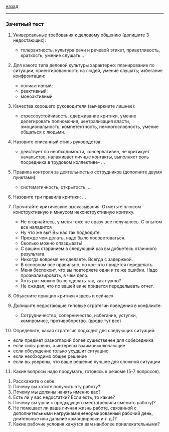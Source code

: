 [назад](../../../README.md)
***

### Зачетный тест

1. Универсальные требования к деловому общению (допишите  3 недостающих): 

   - толерантность, культура речи и речевой этикет, приветливость, краткость, умение слушать...


2. Для какого типа деловой культуры характерно:  планирование по ситуации, ориентированность на людей,  умение слушать; избегание конфронтации:
   - полиактивный;    
   - реактивный;              
   - моноактивный


3. Качества хорошего руководителя (вычеркните лишнее): 
   - стрессоустойчивость, сдерживание критики, умение делегировать полномочия, централизация власти, эмоциональность,  компетентность, немногословность, умение общаться с людьми.


4. Назовите описанный стиль руководства: 
   - действует по необходимости, консервативен, не критикует начальство, налаживает личные контакты, выполняет роль посредника в трудовом коллективе- ...


5. Правила контроля за деятельностью сотрудников (дополните двумя пунктами): 
   - систематичность, открытость, ... 


6. Назовите три правила критики: ... 


7. Прочитайте критические высказывания. Отметьте плюсом конструктивную и минусом неконструктивную критику.
   - Не огорчайтесь, у меня тоже не сразу все получалось. С опытом все наладится
   - Ну что же вы? Вы нас так подводите.
   - Прежде чем делать, надо было посоветоваться.
   - Сколько можно опаздывать!
   - С вашим старанием в следующий раз вы добьетесь отличного результата.
   - Никогда вовремя не сделаете. Всегда с задержкой.
   - В основном все правильно, но кое-что придется  переделать.
   - Меня беспокоит, что вы повторяете одни и те же ошибки. Надо проанализировать, в чем дело.
   - Хоть раз можно было сделать так, как нужно?
   - Не ожидал, что по вашей вине придется переделывать отчет.

8. Объясните принцип критики «здесь и сейчас»


9. Допишите  недостающие типовые стратегии поведения в конфликте:
   - Сотрудничество, соперничество, избегание, уступки, компромисс, противоборство. (вроде тут все)

10. Определите, какая стратегия подходит для следующих ситуаций:
   - если предмет разногласий более существенен для собеседника 
   - если силы равны, а интересы взаимоисключающие 
   - если обсуждение только ухудшит ситуацию 
   - если необходимо  общее решение 
   - если вы уверены, что ваше решение лучшее для сложной ситуации

11. Какие  вопросы надо продумать, готовясь к резюме (5-7 вопросов).
1) Расскажите о себе.
2) Почему вы хотите получить эту работу?
3) Почему мы должны нанять именно вас?
4) Есть ли у вас недостатки? Если есть, то какие?
5) Почему вы ушли с предыдущего места(решили сменить работу)?
6) Не помешает ли ваша личная жизнь работе, связанной с дополнительными нагрузками(ненормированный рабочий день, длительные или дальние командировки и т. д.)?
7) Какие рабочие условия кажутся вам наиболее привлекательными? 

